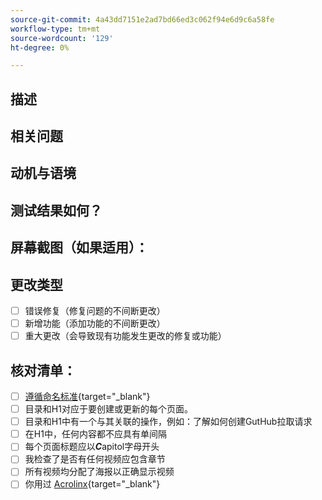 ```yaml
---
source-git-commit: 4a43dd7151e2ad7bd66ed3c062f94e6d9c6a58fe
workflow-type: tm+mt
source-wordcount: '129'
ht-degree: 0%

---
```

<!--- Provide a general summary of your changes in the Title above -->

## 描述

<!--- Describe your changes in detail -->

## 相关问题

<!--- This project only accepts pull requests related to open issues -->
<!--- If suggesting a new feature or change, please discuss it in an issue first -->
<!--- If fixing a bug, there should be an issue describing it with steps to reproduce -->
<!--- Please link to the issue here: -->

## 动机与语境

<!--- Why is this change required? What problem does it solve? -->

## 测试结果如何？

<!--- Please describe in detail how you tested your changes. -->
<!--- Include details of your testing environment, and the tests you ran to -->
<!--- see how your change affects other areas of the code, etc. -->

## 屏幕截图（如果适用）：

## 更改类型

<!--- What types of changes does your code introduce? Put an `x` in all the boxes that apply: -->

- [ ] 错误修复（修复问题的不间断更改）
- [ ] 新增功能（添加功能的不间断更改）
- [ ] 重大更改（会导致现有功能发生更改的修复或功能）

## 核对清单：


<!--- Go over all the following points, and put an `x` in all the boxes that apply. -->
<!--- If you're unsure about any of these, don't hesitate to ask. We're here to help! -->

- [ ] [遵循命名标准]([https://opensource.adobe.com/cla.html](https://wiki.corp.adobe.com/display/DMSArchitecture/Naming+Standards)){target="_blank"}
- [ ] 目录和H1对应于要创建或更新的每个页面。
- [ ] 目录和H1中有一个与其关联的操作，例如：了解如何创建GutHub拉取请求
- [ ] 在H1中，任何内容都不应具有单间隔
- [ ] 每个页面标题应以***C***apitol字母开头
- [ ] 我检查了是否有任何视频应包含章节
- [ ] 所有视频均分配了海报以正确显示视频
- [ ] 你用过 [Acrolinx](https://experienceleague.corp.adobe.com/docs/authoring-guide-exl/using/style-guide/acrolinx.html){target="_blank"}
